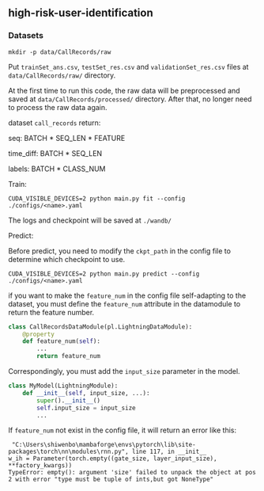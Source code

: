 ## high-risk-user-identification

### Datasets

```shell
mkdir -p data/CallRecords/raw
```

Put `trainSet_ans.csv`, `testSet_res.csv` and `validationSet_res.csv` files
at `data/CallRecords/raw/` directory.

At the first time to run this code, the raw data will be preprocessed and saved
at `data/CallRecords/processed/` directory.
After that, no longer need to process the raw data again.

dataset `call_records` return:

seq: BATCH * SEQ_LEN * FEATURE

time_diff: BATCH * SEQ_LEN

labels: BATCH * CLASS_NUM  

Train:

```shell
CUDA_VISIBLE_DEVICES=2 python main.py fit --config ./configs/<name>.yaml
```

The logs and checkpoint will be saved at `./wandb/`

Predict:

Before predict, you need to modify the `ckpt_path` in the config file to determine which checkpoint to use.

```shell
CUDA_VISIBLE_DEVICES=2 python main.py predict --config ./configs/<name>.yaml
```

if you want to make the `feature_num` in the config file self-adapting to the dataset, you must define the `feature_num` attribute in the datamodule to return the feature number.

```python
class CallRecordsDataModule(pl.LightningDataModule):
    @property
    def feature_num(self):
        ...
        return feature_num
```

Correspondingly, you must add the `input_size` parameter in the model.

```python
class MyModel(LightningModule):
    def __init__(self, input_size, ...):
        super().__init__()
        self.input_size = input_size
        ...
```

If `feature_num` not exist in the config file, it will return an error like this:

```shell
 "C:\Users\shiwenbo\mambaforge\envs\pytorch\lib\site-packages\torch\nn\modules\rnn.py", line 117, in __init__
w_ih = Parameter(torch.empty((gate_size, layer_input_size), **factory_kwargs))
TypeError: empty(): argument 'size' failed to unpack the object at pos 2 with error "type must be tuple of ints,but got NoneType"
```